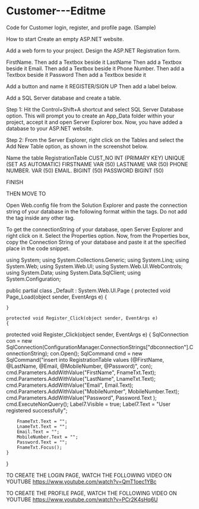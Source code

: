 # Customer---Editme
Code for Customer login, register, and profile page. (Sample)

How to start
Create an empty ASP.NET website.

Add a web form to your project.
Design the ASP.NET Registration form.

FirstName.     Then add a Textbox beside it 
LastName       Then add a Textbox beside it
Email.         Then add a Textbox beside it
Phone Number.  Then add a Textbox beside it
Password       Then add a Textbox beside it

Add a button and name it REGISTER/SIGN UP
Then add a label below.



Add a SQL Server database and create a table.

Step 1: Hit the Control+Shift+A shortcut and select SQL Server Database option. This will prompt you to create an App_Data folder within your project, accept it and open Server Explorer box. Now, you have added a database to your ASP.NET website.

Step 2: From the Server Explorer, right click on the Tables and select the Add New Table option, as shown in the screenshot below.

Name the table RegistrationTable
CUST_NO INT (PRIMARY KEY) UNIQUE (SET AS AUTOMATIC)
FIRSTNAME      VAR (50)
LASTNAME       VAR (50)
PHONE NUMBER.  VAR (50)
EMAIL.         BIGINT (50)
PASSWORD       BIGINT (50)

FINISH

THEN MOVE TO

Open Web.config file from the Solution Explorer and paste the connection string of your database in the following format within the <configuration></configuration> tags. Do not add the <connectionStrings> tag inside any other tag.

<connectionStrings>
 <add name="dbconnection" connectionString="Paste your DB connection string here"/>
 </connectionStrings>
 
 To get the connectionString of your database, open Server Explorer and right click on it. Select the Properties option. Now, from the Properties box, copy the Connection String of your database and paste it at the specified place in the code snippet.

using System;
using System.Collections.Generic;
using System.Linq;
using System.Web;
using System.Web.UI;
using System.Web.UI.WebControls;
using System.Data;
using System.Data.SqlClient;
using System.Configuration;

public partial class _Default : System.Web.UI.Page
{
    protected void Page_Load(object sender, EventArgs e)
    {

    }

    protected void Register_Click(object sender, EventArgs e)
    {

 protected void Register_Click(object sender, EventArgs e)
    {
        SqlConnection con = new SqlConnection(ConfigurationManager.ConnectionStrings["dbconnection"].ConnectionString);
        con.Open();
        SqlCommand cmd = new SqlCommand("insert into RegistrationTable values (@FirstName, @LastName, @Email, @MobileNumber, @Password)", con);
        cmd.Parameters.AddWithValue("FirstName", FnameTxt.Text);
        cmd.Parameters.AddWithValue("LastName", LnameTxt.Text);
        cmd.Parameters.AddWithValue("Email", Email.Text);
        cmd.Parameters.AddWithValue("MobileNumber", MobileNumber.Text);
        cmd.Parameters.AddWithValue("Password", Password.Text );
        cmd.ExecuteNonQuery();
        Label7.Visible = true;
        Label7.Text = "User registered successfully";

        FnameTxt.Text = "";
        LnameTxt.Text = "";
        Email.Text = "";
        MobileNumber.Text = "";
        Password.Text = "";
        FnameTxt.Focus();
    }
}

TO CREATE THE LOGIN PAGE, WATCH THE FOLLOWING VIDEO ON YOUTUBE
https://www.youtube.com/watch?v=QmT1oec1YBc


TO CREATE THE PROFILE PAGE, WATCH THE FOLLOWING VIDEO ON YOUTUBE
https://www.youtube.com/watch?v=PCr2K4sHq6U
